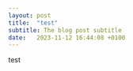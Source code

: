 ```yaml
---
layout: post
title:  "test"
subtitle: The blog post subtitle
date:   2023-11-12 16:44:08 +0100
---
```


test  
 
 